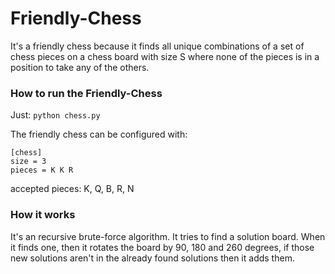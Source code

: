 # Friendly-Chess
It's a friendly chess because it finds all unique combinations of a set of chess pieces on a chess board with size S where none of the pieces is in a position to take any of the others.

### How to run the Friendly-Chess
Just: `python chess.py`

The friendly chess can be configured with:
```
[chess]
size = 3
pieces = K K R
```
accepted pieces: K, Q, B, R, N

### How it works
It's an recursive brute-force algorithm.
It tries to find a solution board. When it finds one, then it rotates the board by 90, 180 and 260 degrees, if those new solutions aren't in the already found solutions then it adds them. 